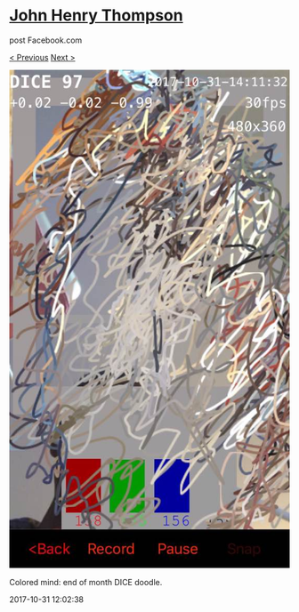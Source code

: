 # [John Henry Thompson](../README.md)
post Facebook.com

[< Previous](2017-11-03-4.md) [Next >](2017-10-31-2.md)

[![](../media/2017-10-31/Timeline-Photos-Colored-mind-end-of-month-DICE-doodle.jpg)](../README.md)

Colored mind: end of month DICE doodle.

2017-10-31 12:02:38